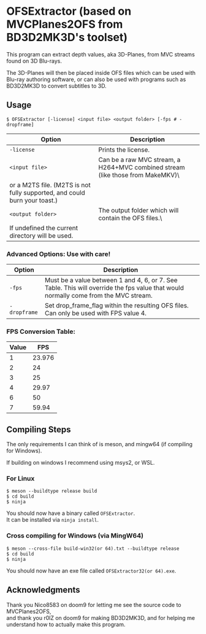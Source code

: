 # OFSExtractor (based on MVCPlanes2OFS from BD3D2MK3D's toolset)

This program can extract depth values, aka 3D-Planes, from MVC streams found on 3D Blu-rays.

The 3D-Planes will then be placed inside OFS files which can be used with Blu-ray authoring software,
or can also be used with programs such as BD3D2MK3D to convert subtitles to 3D.

## Usage

```
$ OFSExtractor [-license] <input file> <output folder> [-fps # -dropframe]
```

| Option | Description |
| ------ | ----------- |
| `-license` | Prints the license. |
| `<input file>` | Can be a raw MVC stream, a H264+MVC combined stream (like those from MakeMKV)\
or a M2TS file. (M2TS is not fully supported, and could burn your toast.) |
| `<output folder>` | The output folder which will contain the OFS files.\
If undefined the current directory will be used. |

### Advanced Options: Use with care!

| Option | Description |
| ------ | ----------- |
| `-fps` | Must be a value between 1 and 4, 6, or 7. See Table. This will override the fps value that would normally come from the MVC stream. |
| `-dropframe` | Set drop\_frame\_flag within the resulting OFS files. Can only be used with FPS value 4. |

### FPS Conversion Table:

| Value | FPS |
| ----- | --- |
| 1 | 23.976 |
| 2 | 24 |
| 3 | 25 |
| 4 | 29.97 |
| 6 | 50 |
| 7 | 59.94 |

## Compiling Steps

The only requirements I can think of is meson, and mingw64 (if compiling for Windows).

If building on windows I recommend using msys2, or WSL.

### For Linux

```
$ meson --buildtype release build
$ cd build
$ ninja
```

You should now have a binary called `OFSExtractor`.\
It can be installed via `ninja install`.

### Cross compiling for Windows (via MingW64)

```
$ meson --cross-file build-win32(or 64).txt --buildtype release
$ cd build
$ ninja
```

You should now have an exe file called `OFSExtractor32(or 64).exe`.

## Acknowledgments

Thank you Nico8583 on doom9 for letting me see the source code to MVCPlanes2OFS,\
and thank you r0lZ on doom9 for making BD3D2MK3D, and for helping me understand how to actually make this program.

